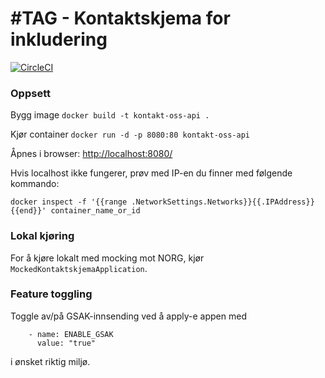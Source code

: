 #TAG - Kontaktskjema for inkludering
===========================
[![CircleCI](https://circleci.com/gh/navikt/tiltaksgjennomforing.svg?style=svg)](https://circleci.com/gh/navikt/tiltaksgjennomforing)

### Oppsett

Bygg image
`docker build -t kontakt-oss-api .`

Kjør container
`docker run -d -p 8080:80 kontakt-oss-api `

Åpnes i browser: [http://localhost:8080/](http://localhost:8080/)

Hvis localhost ikke fungerer, prøv med IP-en du finner med følgende kommando:

`docker inspect -f '{{range .NetworkSettings.Networks}}{{.IPAddress}}{{end}}' container_name_or_id`

### Lokal kjøring

For å kjøre lokalt med mocking mot NORG, kjør `MockedKontaktskjemaApplication`.

### Feature toggling
Toggle av/på GSAK-innsending ved å apply-e appen med 
```
    - name: ENABLE_GSAK
      value: "true"
```
i ønsket riktig miljø.